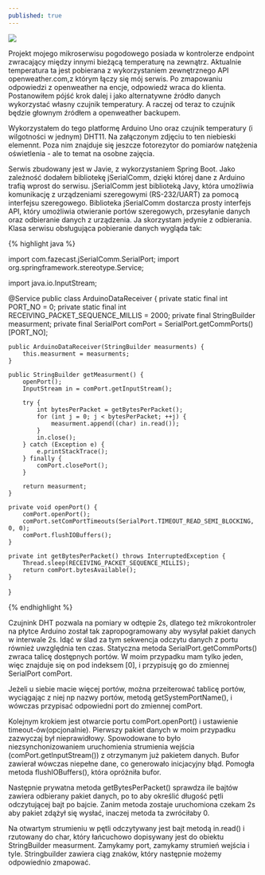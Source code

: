 ```yaml
---
published: true
---
```

![]({{site.baseurl}}/images/dht11.jpg)

Projekt mojego mikroserwisu pogodowego posiada w kontrolerze endpoint zwracający między innymi bieżącą temperaturę na zewnątrz. Aktualnie temperatura ta jest pobierana z wykorzystaniem zewnętrznego API openweather.com,z którym łączy się mój serwis. Po zmapowaniu odpowiedzi z openweather na encje, odpowiedź wraca do klienta. Postanowiłem pójść krok dalej i jako alternatywne źródło danych wykorzystać własny czujnik temperatury. A raczej od teraz to czujnik będzie głownym źródłem a openweather backupem. 

Wykorzystałem do tego platformę Arduino Uno oraz czujnik temperatury (i wilgotności w jednym) DHT11. Na załączonym zdjęciu to ten niebieski elemennt. Poza nim znajduje się jeszcze fotorezytor do pomiarów natężenia oświetlenia - ale to temat na osobne zajęcia.

Serwis zbudowany jest w Javie, z wykorzystaniem Spring Boot. Jako zależność dodałem bibliotekę  jSerialComm, dzięki której dane z Arduino trafią wprost do serwisu. jSerialComm jest biblioteką Javy, która umożliwia komunikację z urządzeniami szeregowymi (RS-232/UART) za pomocą interfejsu szeregowego. Biblioteka jSerialComm dostarcza prosty interfejs API, który umożliwia otwieranie portów szeregowych, przesyłanie danych oraz odbieranie danych z urządzenia. Ja skorzystam jedynie z odbierania. Klasa serwisu obsługująca pobieranie danych wygląda tak:

{% highlight java %}

import com.fazecast.jSerialComm.SerialPort;
import org.springframework.stereotype.Service;

import java.io.InputStream;

@Service
public class ArduinoDataReceiver {
    private static final int PORT_NO = 0;
    private static final int RECEIVING_PACKET_SEQUENCE_MILLIS = 2000;
    private final StringBuilder measurment;
    private final SerialPort comPort = SerialPort.getCommPorts()[PORT_NO];


    public ArduinoDataReceiver(StringBuilder measurments) {
        this.measurment = measurments;
    }

    public StringBuilder getMeasurment() {
        openPort();
        InputStream in = comPort.getInputStream();

        try {
            int bytesPerPacket = getBytesPerPacket();
            for (int j = 0; j < bytesPerPacket; ++j) {
                measurment.append((char) in.read());
            }
            in.close();
        } catch (Exception e) {
            e.printStackTrace();
        } finally {
            comPort.closePort();
        }

        return measurment;
    }

    private void openPort() {
        comPort.openPort();
        comPort.setComPortTimeouts(SerialPort.TIMEOUT_READ_SEMI_BLOCKING, 0, 0);
        comPort.flushIOBuffers();
    }

    private int getBytesPerPacket() throws InterruptedException {
        Thread.sleep(RECEIVING_PACKET_SEQUENCE_MILLIS);
        return comPort.bytesAvailable();
    }

}

{% endhighlight %}


Czujnink DHT pozwala na pomiary w odtępie 2s, dlatego też mikrokontroler na płytce Arduino został tak zapropogramowany aby wysyłał pakiet danych w interwale 2s. Idąć w ślad za tym sekwencja odczytu danych z portu również uwzględnia ten czas. 
Statyczna metoda SerialPort.getCommPorts() zwraca talicę dostępnych portów. W moim przypadku mam tylko jeden, więc znajduje się on pod indeksem [0], i przypisuję go do zmiennej SerialPort comPort.

Jeżeli u siebie macie więcej portów, można przeiterować tablicę portów, wyciągając z niej np nazwy portów, metodą getSystemPortName(), i wówczas przypisać odpowiedni port do zmiennej comPort.

Kolejnym krokiem jest otwarcie portu comPort.openPort() i ustawienie timeout-ów(opcjonalnie). Pierwszy pakiet danych w moim przypadku zazwyczaj był nieprawidłowy. Spowodowane to było niezsynchonizowaniem uruchomienia strumienia wejścia (comPort.getInputStream()) z otrzymanym już pakietem danych. Bufor zawierał wówczas niepełne dane, co generowało inicjacyjny błąd. Pomogła metoda flushIOBuffers(), która opróżniła bufor. 

Następnie prywatna metoda getBytesPerPacket() sprawdza ile bajtów zawiera odbierany pakiet danych, po to aby określić długość pętli odczytującej bajt po bajcie. Zanim metoda zostaje uruchomiona czekam 2s aby pakiet zdążył się wysłać, inaczej metoda ta zwróciłaby 0.

Na otwartym strumieniu w pętli odczytywany jest bajt metodą in.read() i rzutowany do char, który łańcuchowo dopisywany jest do obiektu StringBuilder measurment.
Zamykamy port, zamykamy strumień wejścia i tyle. Stringbuilder zawiera ciąg znaków, który następnie możemy odpowiednio zmapować.
